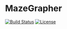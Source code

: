 # MazeGrapher

[![Build Status](https://travis-ci.org/kmakma/mazegrapher.svg?branch=master)](https://travis-ci.org/kmakma/mazegrapher)
[![License](https://img.shields.io/badge/license-MIT-blue.svg)](LICENSE.md)
